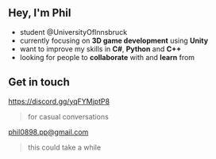 ## Hey, I'm Phil
- student @UniversityOfInnsbruck
- currently focusing on **3D game development** using **Unity**
- want to improve my skills in **C#**, **Python** and **C++**
- looking for people to **collaborate** with and **learn** from
 
                
## Get in touch
 
 https://discord.gg/yqFYMjptP8 
 > for casual conversations
 
 phil0898.pp@gmail.com  
 > this could take a while
<!---
philparzer/philparzer is a ✨ special ✨ repository because its `README.md` (this file) appears on your GitHub profile.
You can click the Preview link to take a look at your changes.
--->
